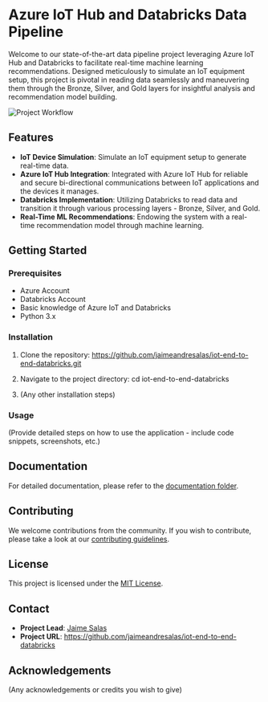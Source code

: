 # Azure IoT Hub and Databricks Data Pipeline

Welcome to our state-of-the-art data pipeline project leveraging Azure IoT Hub and Databricks to facilitate real-time machine learning recommendations. Designed meticulously to simulate an IoT equipment setup, this project is pivotal in reading data seamlessly and maneuvering them through the Bronze, Silver, and Gold layers for insightful analysis and recommendation model building.

![Project Workflow](path_to_your_workflow_image.png)

## Features

- **IoT Device Simulation**: Simulate an IoT equipment setup to generate real-time data.
- **Azure IoT Hub Integration**: Integrated with Azure IoT Hub for reliable and secure bi-directional communications between IoT applications and the devices it manages.
- **Databricks Implementation**: Utilizing Databricks to read data and transition it through various processing layers - Bronze, Silver, and Gold.
- **Real-Time ML Recommendations**: Endowing the system with a real-time recommendation model through machine learning.

## Getting Started

### Prerequisites

- Azure Account
- Databricks Account
- Basic knowledge of Azure IoT and Databricks
- Python 3.x

### Installation

1. Clone the repository:
https://github.com/jaimeandresalas/iot-end-to-end-databricks.git

2. Navigate to the project directory:
cd iot-end-to-end-databricks


3. (Any other installation steps)

### Usage

(Provide detailed steps on how to use the application - include code snippets, screenshots, etc.)

## Documentation

For detailed documentation, please refer to the [documentation folder](link_to_your_documentation_folder).

## Contributing

We welcome contributions from the community. If you wish to contribute, please take a look at our [contributing guidelines](link_to_contributing_guidelines).

## License

This project is licensed under the [MIT License](link_to_license).

## Contact

- **Project Lead**: [Jaime Salas](mailto:jsalasmoreira@gmail.com.com)
- **Project URL**: https://github.com/jaimeandresalas/iot-end-to-end-databricks

## Acknowledgements

(Any acknowledgements or credits you wish to give)
